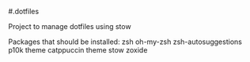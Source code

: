 #.dotfiles

Project to manage dotfiles using stow

Packages that should be installed:
zsh
oh-my-zsh
zsh-autosuggestions
p10k theme
catppuccin theme
stow
zoxide
